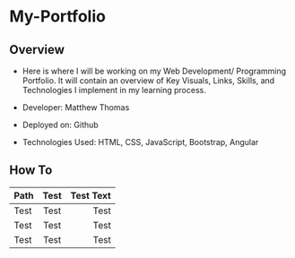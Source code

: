 # My-Portfolio

## Overview

- Here is where I will be working on my Web Development/ Programming Portfolio. It will contain an overview of Key Visuals, Links, Skills, and Technologies I implement in my learning process.

- Developer: Matthew Thomas

- Deployed on: Github

- Technologies Used:
    HTML,
    CSS,
    JavaScript,
    Bootstrap,
    Angular

## How To

| Path    | Test  | Test Text |
| :---    | :---: | ---:      |
| Test    | Test  | Test      |
| Test    | Test  | Test      |
| Test    | Test  | Test      |


